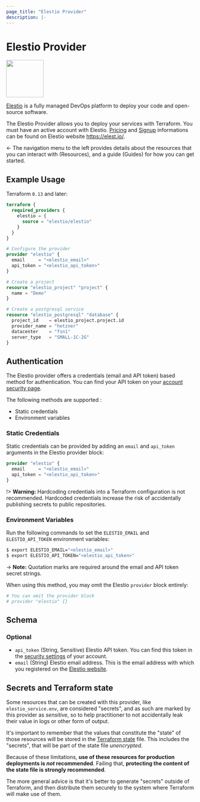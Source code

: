 ```yaml
---
page_title: "Elestio Provider"
description: |-
---
```


# Elestio Provider

<img src="https://elest.io/images/elestio.svg" width="100" height="100" />

[Elestio](https://elest.io/) is a fully managed DevOps platform to deploy your code and open-source software.

The Elestio Provider allows you to deploy your services with Terraform.
You must have an active account with Elestio.
[Pricing](https://elest.io/pricing) and [Signup](https://dash.elest.io/signup) informations can be found on Elestio website https://elest.io/.

&larr; The navigation menu to the left provides details about the resources that you can interact with (Resources), and a guide (Guides) for how you can get started.

## Example Usage

Terraform `0.13` and later:

```terraform
terraform {
  required_providers {
    elestio = {
      source = "elestio/elestio"
    }
  }
}

# Configure the provider
provider "elestio" {
  email     = "<elestio_email>"
  api_token = "<elestio_api_token>"
}

# Create a project
resource "elestio_project" "project" {
  name = "Demo"
}

# Create a postgresql service
resource "elestio_postgresql" "database" {
  project_id    = elestio_project.project.id
  provider_name = "hetzner"
  datacenter    = "fsn1"
  server_type   = "SMALL-1C-2G"
}
```

## Authentication

The Elestio provider offers a credentials (email and API token) based method for authentication.
You can find your API token on your [account security page](https://dash.elest.io/account/security).

The following methods are supported :

- Static credentials
- Environment variables

### Static Credentials

Static credentials can be provided by adding an `email` and `api_token` arguments in the Elestio provider block:

```terraform
provider "elestio" {
  email     = "<elestio_email>"
  api_token = "<elestio_api_token>"
}
```

!> **Warning:** Hardcoding credentials into a Terraform configuration is not recommended. Hardcoded credentials increase the risk of accidentally publishing secrets to public repositories.

### Environment Variables

Run the following commands to set the `ELESTIO_EMAIL` and `ELESTIO_API_TOKEN` environment variables:

```sh
$ export ELESTIO_EMAIL="<elestio_email>"
$ export ELESTIO_API_TOKEN="<elestio_api_token>"
```

-> **Note:** Quotation marks are required around the email and API token secret strings.

When using this method, you may omit the Elestio `provider` block entirely:

```terraform
# You can omit the provider block
# provider "elestio" {}
```

<!-- schema generated by tfplugindocs -->
## Schema

### Optional

- `api_token` (String, Sensitive) Elestio API token. You can find this token in the [security settings](https://dash.elest.io/account/security) of your account.
- `email` (String) Elestio email address. This is the email address with which you registered on the [Elestio website](https://dash.elest.io/).

## Secrets and Terraform state

Some resources that can be created with this provider, like `elestio_service.env`, are
considered "secrets", and as such are marked by this provider as _sensitive_, so to
help practitioner to not accidentally leak their value in logs or other form of output.

It's important to remember that the values that constitute the "state" of those
resources will be stored in the [Terraform state](https://www.terraform.io/language/state) file.
This includes the "secrets", that will be part of the state file *unencrypted*.

Because of these limitations, **use of these resources for production deployments is _not_ recommended**.
Failing that, **protecting the content of the state file is strongly recommended**.

The more general advice is that it's better to generate "secrets" outside of Terraform,
and then distribute them securely to the system where Terraform will make use of them.